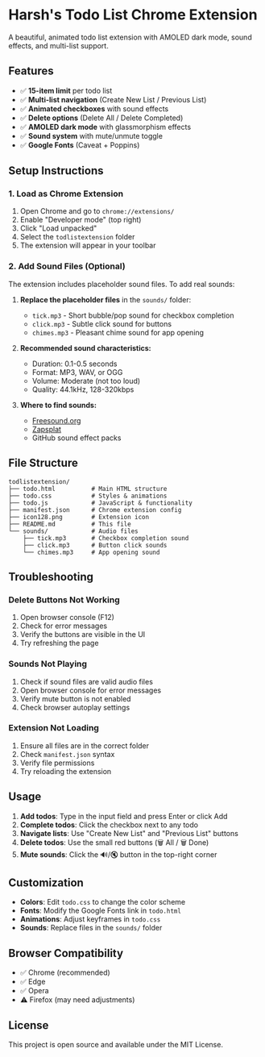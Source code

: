 # Harsh's Todo List Chrome Extension

A beautiful, animated todo list extension with AMOLED dark mode, sound effects, and multi-list support.

## Features

- ✅ **15-item limit** per todo list
- ✅ **Multi-list navigation** (Create New List / Previous List)
- ✅ **Animated checkboxes** with sound effects
- ✅ **Delete options** (Delete All / Delete Completed)
- ✅ **AMOLED dark mode** with glassmorphism effects
- ✅ **Sound system** with mute/unmute toggle
- ✅ **Google Fonts** (Caveat + Poppins)

## Setup Instructions

### 1. Load as Chrome Extension
1. Open Chrome and go to `chrome://extensions/`
2. Enable "Developer mode" (top right)
3. Click "Load unpacked"
4. Select the `todlistextension` folder
5. The extension will appear in your toolbar

### 2. Add Sound Files (Optional)
The extension includes placeholder sound files. To add real sounds:

1. **Replace the placeholder files** in the `sounds/` folder:
   - `tick.mp3` - Short bubble/pop sound for checkbox completion
   - `click.mp3` - Subtle click sound for buttons
   - `chimes.mp3` - Pleasant chime sound for app opening

2. **Recommended sound characteristics:**
   - Duration: 0.1-0.5 seconds
   - Format: MP3, WAV, or OGG
   - Volume: Moderate (not too loud)
   - Quality: 44.1kHz, 128-320kbps

3. **Where to find sounds:**
   - [Freesound.org](https://freesound.org/)
   - [Zapsplat](https://www.zapsplat.com/)
   - GitHub sound effect packs

## File Structure

```
todlistextension/
├── todo.html          # Main HTML structure
├── todo.css           # Styles & animations
├── todo.js            # JavaScript & functionality
├── manifest.json      # Chrome extension config
├── icon128.png        # Extension icon
├── README.md          # This file
└── sounds/            # Audio files
    ├── tick.mp3       # Checkbox completion sound
    ├── click.mp3      # Button click sounds
    └── chimes.mp3     # App opening sound
```

## Troubleshooting

### Delete Buttons Not Working
1. Open browser console (F12)
2. Check for error messages
3. Verify the buttons are visible in the UI
4. Try refreshing the page

### Sounds Not Playing
1. Check if sound files are valid audio files
2. Open browser console for error messages
3. Verify mute button is not enabled
4. Check browser autoplay settings

### Extension Not Loading
1. Ensure all files are in the correct folder
2. Check `manifest.json` syntax
3. Verify file permissions
4. Try reloading the extension

## Usage

1. **Add todos**: Type in the input field and press Enter or click Add
2. **Complete todos**: Click the checkbox next to any todo
3. **Navigate lists**: Use "Create New List" and "Previous List" buttons
4. **Delete todos**: Use the small red buttons (🗑️ All / 🗑️ Done)
5. **Mute sounds**: Click the 🔊/🔇 button in the top-right corner

## Customization

- **Colors**: Edit `todo.css` to change the color scheme
- **Fonts**: Modify the Google Fonts link in `todo.html`
- **Animations**: Adjust keyframes in `todo.css`
- **Sounds**: Replace files in the `sounds/` folder

## Browser Compatibility

- ✅ Chrome (recommended)
- ✅ Edge
- ✅ Opera
- ⚠️ Firefox (may need adjustments)

## License

This project is open source and available under the MIT License. 